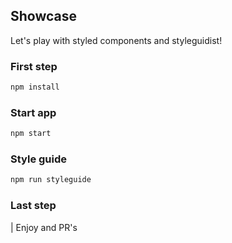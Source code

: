## Showcase

Let's play with styled components and styleguidist!

### First step

```bash
npm install
```

### Start app

```bash
npm start
```

### Style guide

```bash
npm run styleguide
```

### Last step

| Enjoy and PR's
